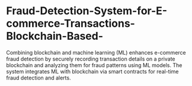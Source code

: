 # Fraud-Detection-System-for-E-commerce-Transactions-Blockchain-Based-
Combining blockchain and machine learning (ML) enhances e-commerce fraud detection by securely recording transaction details on a private blockchain and analyzing them for fraud patterns using ML models. The system integrates ML with blockchain via smart contracts for real-time fraud detection and alerts.
